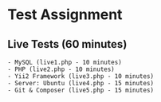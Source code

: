 # Test Assignment #

## Live Tests (60 minutes) ##

	- MySQL (live1.php - 10 minutes)
	- PHP (live2.php - 10 minutes)
	- Yii2 Framework (live3.php - 10 minutes)
	- Server: Ubuntu (live4.php - 15 minutes)
	- Git & Composer (live5.php - 15 minutes)